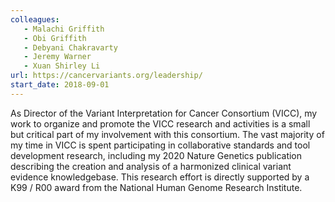```yaml
---
colleagues:
   - Malachi Griffith
   - Obi Griffith
   - Debyani Chakravarty
   - Jeremy Warner
   - Xuan Shirley Li
url: https://cancervariants.org/leadership/
start_date: 2018-09-01
---
```


As Director of the Variant Interpretation for Cancer Consortium (VICC), my
work to organize and promote the VICC research and activities is a small but
critical part of my involvement with this consortium. The vast majority of my
time in VICC is spent participating in collaborative standards and tool
development research, including my 2020 Nature Genetics publication describing
the creation and analysis of a harmonized clinical variant evidence
knowledgebase. This research effort is directly supported by a K99 / R00 award
from the National Human Genome Research Institute.
